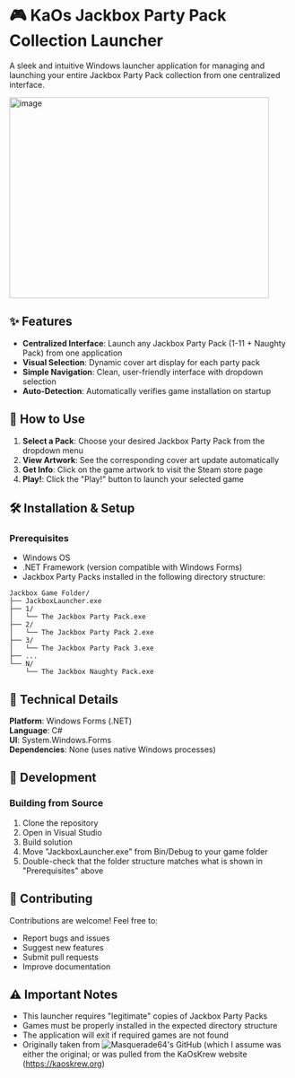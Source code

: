 # 🎮 KaOs Jackbox Party Pack Collection Launcher

A sleek and intuitive Windows launcher application for managing and launching your entire Jackbox Party Pack collection from one centralized interface.

<img width="463" height="358" alt="image" src="https://github.com/user-attachments/assets/601996b9-e06d-4652-ada1-47e091112d70" />

## ✨ Features

- **Centralized Interface**: Launch any Jackbox Party Pack (1-11 + Naughty Pack) from one application
- **Visual Selection**: Dynamic cover art display for each party pack
- **Simple Navigation**: Clean, user-friendly interface with dropdown selection
- **Auto-Detection**: Automatically verifies game installation on startup

## 🚀 How to Use

1. **Select a Pack**: Choose your desired Jackbox Party Pack from the dropdown menu
2. **View Artwork**: See the corresponding cover art update automatically
3. **Get Info**: Click on the game artwork to visit the Steam store page
4. **Play!**: Click the "Play!" button to launch your selected game

## 🛠️ Installation & Setup

### Prerequisites
- Windows OS
- .NET Framework (version compatible with Windows Forms)
- Jackbox Party Packs installed in the following directory structure:

```
Jackbox Game Folder/
├── JackboxLauncher.exe
├── 1/
│   └── The Jackbox Party Pack.exe
├── 2/
│   └── The Jackbox Party Pack 2.exe
├── 3/
│   └── The Jackbox Party Pack 3.exe
├── ...
└── N/
    └── The Jackbox Naughty Pack.exe
```

## 🎯 Technical Details

**Platform**: Windows Forms (.NET)  
**Language**: C#  
**UI**: System.Windows.Forms  
**Dependencies**: None (uses native Windows processes)

## 🔧 Development

### Building from Source
1. Clone the repository
2. Open in Visual Studio
3. Build solution
4. Move "JackboxLauncher.exe" from Bin/Debug to your game folder
5. Double-check that the folder structure matches what is shown in "Prerequisites" above

## 🤝 Contributing

Contributions are welcome! Feel free to:
- Report bugs and issues
- Suggest new features
- Submit pull requests
- Improve documentation

## ⚠️ Important Notes

- This launcher requires "legitimate" copies of Jackbox Party Packs
- Games must be properly installed in the expected directory structure
- The application will exit if required games are not found
- Originally taken from ![Masquerade64's](https://github.com/Masquerade64/JackboxLauncher) GitHub (which I assume was either the original; or was pulled from the KaOsKrew website (https://kaoskrew.org)


